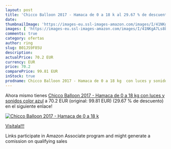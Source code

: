 ```yaml
---
layout: post
title: 'Chicco Balloon 2017 - Hamaca de 0 a 18 k al 29.67 % de descuento'
date: 
thumbnailImage: 'https://images-eu.ssl-images-amazon.com/images/I/41NKgA7Ls8L._SL200_.jpg'
images: [ 'https://images-eu.ssl-images-amazon.com/images/I/41NKgA7Ls8L._SL200_.jpg' ]
comments: true
category: ofertas
author: ring
slug: B01JS9F85U
description:
actualPrice: 70.2 EUR
currency: EUR
price: 70.2
comparePrice: 99.81 EUR
inStock: true
prodname: Chicco Balloon 2017 - Hamaca de 0 a 18 kg  con luces y sonidos  color azul
---
```


Ahora mismo tienes [Chicco Balloon 2017 - Hamaca de 0 a 18 kg  con luces y sonidos  color azul](https://www.amazon.es/dp/B01JS9F85U/?tag=tolees-21) a 70.2 EUR (original: 99.81 EUR) (29.67 %  de descuento) en el siguiente enlace!

[![Chicco Balloon 2017 - Hamaca de 0 a 18 k](https://images-eu.ssl-images-amazon.com/images/I/41NKgA7Ls8L._SL200_.jpg)](https://www.amazon.es/dp/B01JS9F85U/?tag=tolees-21)

[Visítala!!!](https://www.amazon.es/dp/B01JS9F85U/?tag=tolees-21)

Links participate in Amazon Associate program and might generate a comission on qualifying sales
